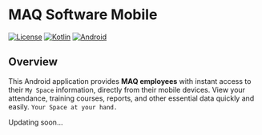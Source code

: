 # MAQ Software Mobile

[![License](https://img.shields.io/badge/License-Apache%202.0-blue.svg)](https://opensource.org/licenses/Apache-2.0)
[![Kotlin](https://img.shields.io/badge/java-1.9-blue.svg)](https://www.java.com/en/)
[![Android](https://img.shields.io/badge/Android-API%2033%2B-green.svg)](https://developer.android.com/about/versions/13)



## Overview
This Android application provides **MAQ employees** with instant access to their `My Space` information, directly from their mobile devices. View your attendance, training courses, reports, and other essential data quickly and easily.  `Your Space at your hand.`



Updating soon...
